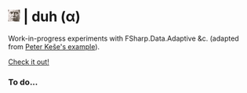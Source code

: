 # ![duh](https://raw.githubusercontent.com/aornota/duh/master/src/ui/public/duh-24x24.png) | duh (α)

Work-in-progress experiments with FSharp.Data.Adaptive &c. (adapted from [Peter Keše's example](https://github.com/pkese/Fable.React.Adaptive.Counter)).

[Check it out!](https://aornota.github.io/duh/)

### To do...
